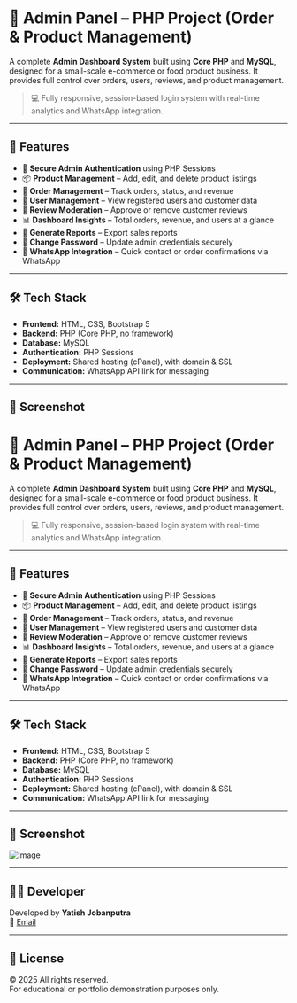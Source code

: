# 🧂 Admin Panel – PHP Project (Order & Product Management)

A complete **Admin Dashboard System** built using **Core PHP** and **MySQL**, designed for a small-scale e-commerce or food product business. It provides full control over orders, users, reviews, and product management.

> 💻 Fully responsive, session-based login system with real-time analytics and WhatsApp integration.

---

## 🚀 Features

- 🔐 **Secure Admin Authentication** using PHP Sessions  
- 📦 **Product Management** – Add, edit, and delete product listings  
- 🛒 **Order Management** – Track orders, status, and revenue  
- 👥 **User Management** – View registered users and customer data  
- 🌟 **Review Moderation** – Approve or remove customer reviews  
- 📊 **Dashboard Insights** – Total orders, revenue, and users at a glance  
- 📁 **Generate Reports** – Export sales reports  
- 🔑 **Change Password** – Update admin credentials securely  
- 📲 **WhatsApp Integration** – Quick contact or order confirmations via WhatsApp

---

## 🛠️ Tech Stack

- **Frontend:** HTML, CSS, Bootstrap 5  
- **Backend:** PHP (Core PHP, no framework)  
- **Database:** MySQL  
- **Authentication:** PHP Sessions  
- **Deployment:** Shared hosting (cPanel), with domain & SSL  
- **Communication:** WhatsApp API link for messaging

---

## 📸 Screenshot

# 🧂 Admin Panel – PHP Project (Order & Product Management)

A complete **Admin Dashboard System** built using **Core PHP** and **MySQL**, designed for a small-scale e-commerce or food product business. It provides full control over orders, users, reviews, and product management.

> 💻 Fully responsive, session-based login system with real-time analytics and WhatsApp integration.

---

## 🚀 Features

- 🔐 **Secure Admin Authentication** using PHP Sessions  
- 📦 **Product Management** – Add, edit, and delete product listings  
- 🛒 **Order Management** – Track orders, status, and revenue  
- 👥 **User Management** – View registered users and customer data  
- 🌟 **Review Moderation** – Approve or remove customer reviews  
- 📊 **Dashboard Insights** – Total orders, revenue, and users at a glance  
- 📁 **Generate Reports** – Export sales reports  
- 🔑 **Change Password** – Update admin credentials securely  
- 📲 **WhatsApp Integration** – Quick contact or order confirmations via WhatsApp

---

## 🛠️ Tech Stack

- **Frontend:** HTML, CSS, Bootstrap 5  
- **Backend:** PHP (Core PHP, no framework)  
- **Database:** MySQL  
- **Authentication:** PHP Sessions  
- **Deployment:** Shared hosting (cPanel), with domain & SSL  
- **Communication:** WhatsApp API link for messaging

---

## 📸 Screenshot

![image](https://github.com/user-attachments/assets/082bdeab-970e-48b9-86a0-bf89aec26d9d)

---

## 👨‍💻 Developer

Developed by **Yatish Jobanputra**  
📧 [Email](mailto:yatishjobanputra@outlook.com)

---

## 📄 License

© 2025 All rights reserved.  
For educational or portfolio demonstration purposes only.
